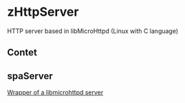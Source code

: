 # zHttpServer
HTTP server based in libMicroHttpd (Linux with C language)
## Contet
## spaServer
[Wrapper of a libmicrohttpd server][SPA_SERVER]





[SPA_SERVER]: spaServer/README.md "Wrapper basic of a libmicrohttpd server"
